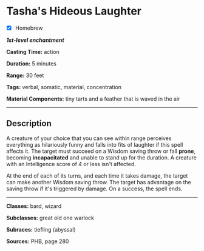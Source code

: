 # Tasha's Hideous Laughter

- [x] Homebrew

***1st-level enchantment***

**Casting Time:** action

**Duration:** 5 minutes

**Range:** 30 feet

**Tags:** verbal, somatic, material, concentration

**Material Components:** tiny tarts and a feather that is waved in the air

---

## Description
A creature of your choice that you can see within range perceives everything as hilariously funny and falls into fits of laughter if this spell affects it.
The target must succeed on a Wisdom saving throw or fall **prone**, becoming **incapacitated** and unable to stand up for the duration.
A creature with an Intelligence score of 4 or less isn't affected.

At the end of each of its turns, and each time it takes damage, the target can make another Wisdom saving throw.
The target has advantage on the saving throw if it's triggered by damage.
On a success, the spell ends.

---

**Classes:** bard, wizard

**Subclasses:** great old one warlock

**Subraces:** tiefling (abyssal)

**Sources:** PHB, page 280

<!-- QA Pass Needed -->
